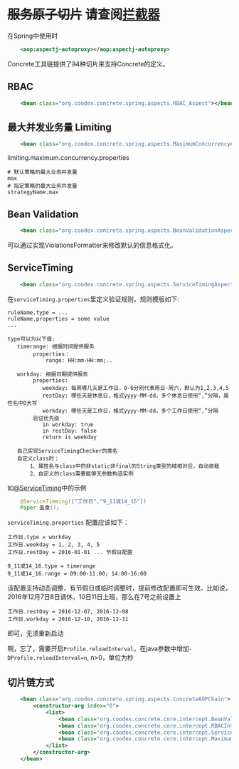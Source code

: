 # ~~服务原子切片~~ 请查阅[拦截器](interceptor.md)

在Spring中使用时
```xml
    <aop:aspectj-autoproxy></aop:aspectj-autoproxy>
```

Concrete工具链提供了~~3~~4种切片来支持Concrete的定义。

## RBAC

```xml
    <bean class="org.coodex.concrete.spring.aspects.RBAC_Aspect"></bean>
```

## 最大并发业务量 Limiting
```xml
    <bean class="org.coodex.concrete.spring.aspects.MaximumConcurrencyAspect"></bean>
```

limiting.maximum.concurrency.properties
```properties
# 默认策略的最大业务并发量
max
# 指定策略的最大业务并发量
strategyName.max
```

## Bean Validation

```xml
    <bean class="org.coodex.concrete.spring.aspects.BeanValidationAspect"></bean>
```
可以通过实现ViolationsFormatter来修改默认的信息格式化。

## ServiceTiming

```xml
    <bean class="org.coodex.concrete.spring.aspects.ServiceTimingAspect"></bean>
```
在`serviceTiming.properties`里定义验证规则，规则模版如下:

    ruleName.type = ... 
    ruleName.properties = some value
    ...
    
    type可以为以下值:
       timerange: 根据时间提供服务
            properties：
                range: HH:mm-HH:mm;..
                     
       workday: 根据日期提供服务
            properties:
               weekday: 每周哪几天是工作日，0-6分别代表周日-周六，默认为1,2,3,4,5
               restDay: 哪些天是休息日，格式yyyy-MM-dd，多个休息日使用“,”分隔，属性名中D大写
               workday: 哪些天是工作日，格式yyyy-MM-dd，多个工作日使用“,”分隔
            验证优先级
               in workday: true
               in restDay: false
               return is weekday
               
       自己实现ServiceTimingChecker的类名
       自定义class时：
           1、属性名与class中的非static非final的String类型的域相对应，自动装载
           2、自定义的class需要能够无参数构造实例

如[@ServiceTiming](../definition/ServiceTiming.md)中的示例
```java
    @ServiceTimming({"工作日","9_11或14_16"})
    Paper 盖章();
```

`serviceTiming.properties` 配置应该如下：
    
    工作日.type = workday
    工作日.weekday = 1, 2, 3, 4, 5
    工作日.restDay = 2016-01-01 ... 节假日配置
    
    9_11或14_16.type = timerange
    9_11或14_16.range = 09:00-11:00; 14:00-16:00
    
该配置支持动态调整，有节假日或临时调整时，提前修改配置即可生效。比如说，2016年12月7日8日调休，10日11日上班，那么在7号之前设置上

    工作日.restDay = 2016-12-07, 2016-12-08
    工作日.workday = 2016-12-10, 2016-12-11

即可，无须重新启动

啊，忘了，需要开启`Profile.reloadInterval`，在java参数中增加`-DProfile.reloadInterval=n`, n>0，单位为秒 
    

## 切片链方式

```xml
    <bean class="org.coodex.concrete.spring.aspects.ConcreteAOPChain">
        <constructor-arg index="0">
            <list>
                <bean class="org.coodex.concrete.core.intercept.BeanValidationInterceptor"></bean>
                <bean class="org.coodex.concrete.core.intercept.RBACInterceptor"></bean>
                <bean class="org.coodex.concrete.core.intercept.ServiceTimingInterceptor"></bean>
                <bean class="org.coodex.concrete.core.intercept.MaximumConcurrencyInterceptor"></bean>
            </list>
        </constructor-arg>
    </bean>
```
